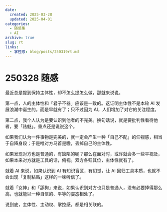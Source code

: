 ```yaml
---
date:
  created: 2025-03-28
  updated: 2025-04-01
categories:
  - 随感集
  - AI
archive: true
slug: rt
links:
  - 掌控感: blog/posts/250319rt.md
---
```

# 250328 随感

最近总是提到保持主体性，却不怎么提怎么做，那就来说说。

<!-- more -->

第一点，人的主体性和「君子不器」应该是一致的。这证明主体性不是本轮 AI 发展浪潮中诞生的，而是早就有了；只不过因为 AI，人们增加了对它的关注程度。

第二点，我个人认为是要认识到他者的不完美。换句话说，就是要批判性看待他者，要「祛魅」。重点还是说说这个。

如果我们认为一件事物是完美的，就一定会产生一种「自己不配」的仰视感，相当于自降身段；于是唯对方马首是瞻，丢掉自己的主体性。

如果发现对方也是普通的，有缺陷的呢？那么在面对时，或许就会多一些平视及，如果本来对方就是工具的话，俯视。双方各归其位，主体性就有了。

就着 AI 来说，如果认识到 AI 有知识盲区，有幻觉，让 AI 回归工具本质，也就不会出现「复制粘贴」这样的一味听信了。

就着「女神」和「舔狗」来说，如果认识到对方也只是普通人，没有必要捧得那么高，也就能以一种自信的、平等的姿态相处了。

说到底，主体性、主动权、掌控感，都是相关联的。
